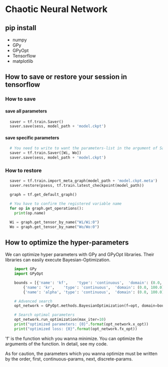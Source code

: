 # Chaotic Neural Network

## pip install
- numpy
- GPy
- GPyOpt
- Tensorflow
- matplotlib

## How to save or restore your session in tensorflow
### How to save
#### save all parameters
~~~python
  saver = tf.train.Saver()
  saver.save(sess, model_path + 'model.ckpt')
~~~

#### save specific parameters

~~~python
  # You need to write to want the parameters-list in the argument of Saver()
  saver = tf.train.Saver([Wi, Wo])
  saver.save(sess, model_path + 'model.ckpt')
~~~

### How to restore

~~~python
  saver = tf.train.import_meta_graph(model_path + 'model.ckpt.meta')
  saver.restore(psess, tf.train.latest_checkpoint(model_path))

  graph = tf.get_default_graph()

  # You have to confirm the registered variable name
  for op in graph.get_operations():
    print(op.name)

  Wi = graph.get_tensor_by_name("Wi/Wi:0")
  Wo = graph.get_tensor_by_name("Wo/Wo:0")
~~~


## How to optimize the hyper-parameters
We can optimize hyper parameters with GPy and GPyOpt libraries.
Their libraries can easily execute Bayesian-Optimization.

~~~python
	import GPy
	import GPyOpt

	bounds = [{'name': 'kf',    'type': 'continuous',  'domain': (0.0, 100.0)},
		{'name': 'kr',    'type': 'continuous',  'domain': (0.0, 100.0)},
		{'name': 'alpha', 'type': 'continuous',  'domain': (0.0, 100.0)}]

	# Advenced search
	opt_network = GPyOpt.methods.BayesianOptimization(f=opt, domain=bounds)

	# Search optimal parameters
	opt_network.run_optimization(max_iter=10)
	print("optimized parameters: {0}".format(opt_network.x_opt))
	print("optimized loss: {0}".format(opt_network.fx_opt))
~~~

'f' is the function which you wanna minimize.
You can optimize the arguments of the function.
In detail, see my code.

As for caution, the parameters which you wanna optimize must be written by the order, first, continuous-params, next, discrete-params.

















